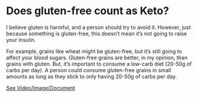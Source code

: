# Does gluten-free count as Keto?

I believe gluten is harmful, and a person should try to avoid it. However, just because something is gluten-free, this doesn’t mean it’s not going to raise your insulin.

For example, grains like wheat might be gluten-free, but it’s still going to affect your blood sugars. Gluten-free grains are better, in my opinion, than grains with gluten. But, it’s important to consume a low-carb diet (20-50g of carbs per day). A person could consume gluten-free grains in small amounts as long as they stick to only having 20-50g of carbs per day.

 [See Video/Image/Document](https://hls-player.drberg.com/asset?path=migrated-assets/is-gluten-free-okay-on-a-ketogenic-diet-drberg-on-gluten-free-foods-on-a-keto-diet)